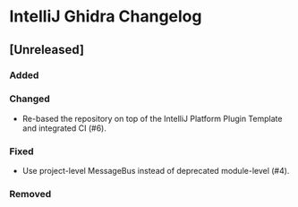 <!-- Keep a Changelog guide -> https://keepachangelog.com -->

# IntelliJ Ghidra Changelog

## [Unreleased]
### Added

### Changed
- Re-based the repository on top of the IntelliJ Platform Plugin Template and integrated CI (#6).

### Fixed
- Use project-level MessageBus instead of deprecated module-level (#4).

### Removed
